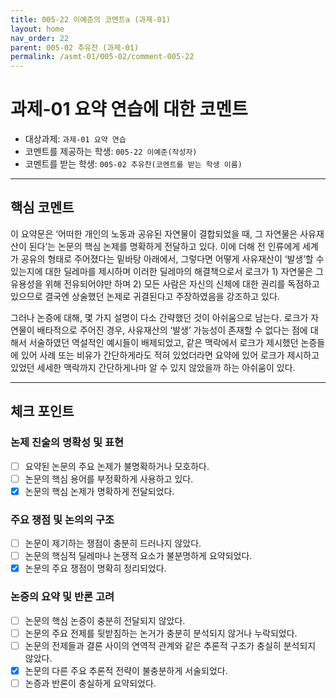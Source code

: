 ```yaml
---
title: 005-22 이예준의 코멘트a (과제-01)
layout: home
nav_order: 22
parent: 005-02 추유찬 (과제-01)
permalink: /asmt-01/005-02/comment-005-22
---
```


# 과제-01 요약 연습에 대한 코멘트

- 대상과제: `과제-01 요약 연습`
- 코멘트를 제공하는 학생: `005-22 이예준(작성자)` 
- 코멘트를 받는 학생: `005-02 추유찬(코멘트를 받는 학생 이름)` 

---

## 핵심 코멘트

이 요약문은 ‘어떠한 개인의 노동과 공유된 자연물이 결합되었을 때, 그 자연물은 사유재산이 된다’는 논문의 핵심 논제를 명확하게 전달하고 있다. 이에 더해 전 인류에게 세계가 공유의 형태로 주어졌다는 밑바탕 아래에서, 그렇다면 어떻게 사유재산이 ‘발생’할 수 있는지에 대한 딜레마를 제시하며 이러한 딜레마의 해결책으로서 로크가 1) 자연물은 그 유용성을 위해 전유되어야만 하며 2) 모든 사람은 자신의 신체에 대한 권리를 독점하고 있으므로 결국엔 상술했던 논제로 귀결된다고 주장하였음을 강조하고 있다.

그러나 논증에 대해, 몇 가지 설명이 다소 간략했던 것이 아쉬움으로 남는다. 로크가 자연물이 배타적으로 주어진 경우, 사유재산의 ‘발생’ 가능성이 존재할 수 없다는 점에 대해서 서술하였던 역설적인 예시들이 배제되었고, 같은 맥락에서 로크가 제시했던 논증들에 있어 사례 또는 비유가 간단하게라도 적혀 있었더라면 요약에 있어 로크가 제시하고 있었던 세세한 맥락까지 간단하게나마 알 수 있지 않았을까 하는 아쉬움이 있다.

---

## 체크 포인트

### 논제 진술의 명확성 및 표현  
- [ ] 요약된 논문의 주요 논제가 불명확하거나 모호하다.  
- [ ] 논문의 핵심 용어를 부정확하게 사용하고 있다.
- [x] 논문의 핵심 논제가 명확하게 전달되었다.

### 주요 쟁점 및 논의의 구조  
- [ ] 논문이 제기하는 쟁점이 충분히 드러나지 않았다.  
- [ ] 논문의 핵심적 딜레마나 논쟁적 요소가 불분명하게 요약되었다.  
- [x] 논문의 주요 쟁점이 명확히 정리되었다. 

### 논증의 요약 및 반론 고려  
- [ ] 논문의 핵심 논증이 충분히 전달되지 않았다.  
- [ ] 논문의 주요 전제를 뒷받침하는 논거가 충분히 분석되지 않거나 누락되었다.
- [ ] 논문의 전제들과 결론 사이의 연역적 관계와 같은 추론적 구조가 충실히 분석되지 않았다.
- [x] 논문의 다른 주요 추론적 전략이 불충분하게 서술되었다.
- [ ] 논증과 반론이 충실하게 요약되었다.